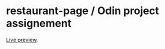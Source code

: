 # restaurant-page / Odin project assignement

[Live preview](https://jalalbello.github.io/restaurant-page/).
